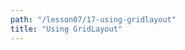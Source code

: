 ```yaml
---
path: "/lesson07/17-using-gridlayout"
title: "Using GridLayout"
---
```


<youtube id="r_8AAI878yQ"></youtube>

